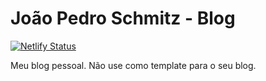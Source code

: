 # João Pedro Schmitz - Blog

[![Netlify Status](https://api.netlify.com/api/v1/badges/1efc298c-bf78-440f-ac5d-cdaf5489b3f3/deploy-status)](https://app.netlify.com/sites/joaopedroblog/deploys)

Meu blog pessoal. Não use como template para o seu blog.